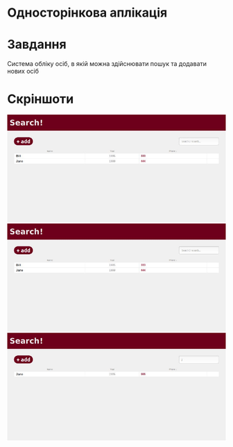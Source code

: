 # Односторінкова аплікація
# Завдання
Система обліку осіб, в якій можна здійснювати пошук та додавати нових осіб
# Скріншоти
![Image alt](https://github.com/VG1349/KPP4-lab/blob/master/images/index.jpeg)<br>
![Image alt](https://github.com/VG1349/KPP4-lab/blob/master/images/index.jpeg)<br>
![Image alt](https://github.com/VG1349/KPP4-lab/blob/master/images/index4.jpeg)<br>
